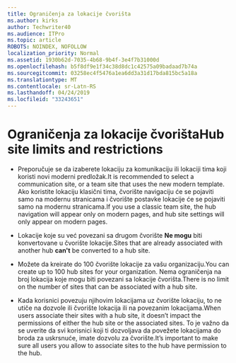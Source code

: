 ```yaml
---
title: Ograničenja za lokacije čvorišta
ms.author: kirks
author: Techwriter40
ms.audience: ITPro
ms.topic: article
ROBOTS: NOINDEX, NOFOLLOW
localization_priority: Normal
ms.assetid: 1930b62d-7035-4b68-9b4f-3e4f7b31000d
ms.openlocfilehash: b5f8df9e1f34c38d8dc1c42575a09badaad7b74a
ms.sourcegitcommit: 03258ec4f5476a1ea6dd3a31d17bda815bc5a18a
ms.translationtype: MT
ms.contentlocale: sr-Latn-RS
ms.lasthandoff: 04/24/2019
ms.locfileid: "33243651"
---
```

# <a name="hub-site-limits-and-restrictions"></a><span data-ttu-id="da21c-102">Ograničenja za lokacije čvorišta</span><span class="sxs-lookup"><span data-stu-id="da21c-102">Hub site limits and restrictions</span></span>


- <span data-ttu-id="da21c-103">Preporučuje se da izaberete lokaciju za komunikaciju ili lokaciji tima koji koristi novi moderni predložak.</span><span class="sxs-lookup"><span data-stu-id="da21c-103">It is recommended to select a communication site, or a team site that uses the new modern template.</span></span> <span data-ttu-id="da21c-104">Ako koristite lokaciju klasični tima, čvorište navigaciju će se pojaviti samo na modernu stranicama i čvorište postavke lokacije će se pojaviti samo na modernu stranicama.</span><span class="sxs-lookup"><span data-stu-id="da21c-104">If you use a classic team site, the hub navigation will appear only on modern pages, and hub site settings will only appear on modern pages.</span></span>


- <span data-ttu-id="da21c-105">Lokacije koje su već povezani sa drugom čvorište **Ne mogu** biti konvertovane u čvorište lokacije.</span><span class="sxs-lookup"><span data-stu-id="da21c-105">Sites that are already associated with another hub **can't** be converted to a hub site.</span></span>


- <span data-ttu-id="da21c-106">Možete da kreirate do 100 čvorište lokacije za vašu organizaciju.</span><span class="sxs-lookup"><span data-stu-id="da21c-106">You can create up to 100 hub sites for your organization.</span></span> <span data-ttu-id="da21c-107">Nema ograničenja na broj lokacija koje mogu biti povezani sa lokacije čvorišta.</span><span class="sxs-lookup"><span data-stu-id="da21c-107">There is no limit on the number of sites that can be associated with a hub site.</span></span>


- <span data-ttu-id="da21c-108">Kada korisnici povezuju njihovim lokacijama uz čvorište lokaciju, to ne utiče na dozvole ili čvorište lokacija ili na povezanim lokacijama.</span><span class="sxs-lookup"><span data-stu-id="da21c-108">When users associate their sites with a hub site, it doesn’t impact the permissions of either the hub site or the associated sites.</span></span> <span data-ttu-id="da21c-109">To je važno da se uverite da svi korisnici koji ti dozvoljava da povežete lokacijama do broda za uskrsnuće, imate dozvolu za čvorište.</span><span class="sxs-lookup"><span data-stu-id="da21c-109">It’s important to make sure all users you allow to associate sites to the hub have permission to the hub.</span></span>

